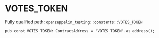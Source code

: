 # VOTES_TOKEN

Fully qualified path: `openzeppelin_testing::constants::VOTES_TOKEN`

<pre><code class="language-rust">pub const VOTES_TOKEN: ContractAddress = &apos;VOTES_TOKEN&apos;.as_address();</code></pre>

